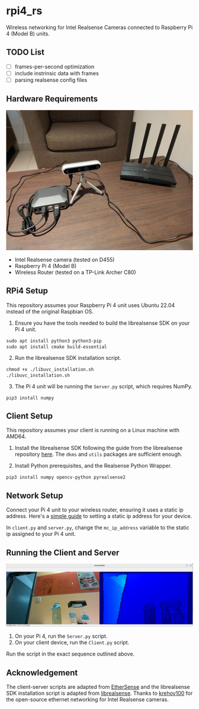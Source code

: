 # rpi4_rs
Wireless networking for Intel Realsense Cameras connected to Raspberry Pi 4 (Model B) units.

## TODO List
- [ ] frames-per-second optimization
- [ ] include instrinsic data with frames
- [ ] parsing realsense config files

## Hardware Requirements
![](assets/hardware.jpg)

- Intel Realsense camera (tested on D455)
- Raspberry Pi 4 (Model B)
- Wireless Router (tested on a TP-Link Archer C80)

## RPi4 Setup
This repository assumes your Raspberry Pi 4 unit uses Ubuntu 22.04 instead of the original Raspbian OS.

1. Ensure you have the tools needed to build the librealsense SDK on your Pi 4 unit.
```
sudo apt install python3 python3-pip
sudo apt install cmake build-essential
```

2. Run the librealsense SDK installation script.
```
chmod +x ./libuvc_installation.sh
./libuvc_installation.sh
```

3. The Pi 4 unit will be running the `Server.py` script, which requires NumPy.
```
pip3 install numpy
```

## Client Setup
This repository assumes your client is running on a Linux machine with AMD64.

1. Install the librealsense SDK following the guide from the librealsense repository [here](https://github.com/IntelRealSense/librealsense/blob/master/doc/distribution_linux.md). The `dkms` and `utils` packages are sufficient enough.

2. Install Python prerequisites, and the Realsense Python Wrapper.
```
pip3 install numpy opencv-python pyrealsense2
```

## Network Setup
Connect your Pi 4 unit to your wireless router, ensuring it uses a static ip address. Here's a [simple guide](https://linuxconfig.org/how-to-configure-static-ip-address-on-ubuntu-22-04-jammy-jellyfish-desktop-server) to setting a static ip address for your device.

In `client.py` and `server.py`, change the `mc_ip_address` variable to the static ip assigned to your Pi 4 unit.

## Running the Client and Server
![](assets/client.png)

1. On your Pi 4, run the `Server.py` script.
2. On your client device, run the `Client.py` script.

Run the script in the exact sequence outlined above.

## Acknowledgement
The client-server scripts are adapted from [EtherSense](https://github.com/krejov100/EtherSense) and the librealsense SDK installation script is adapted from [librealsense](https://github.com/IntelRealSense/librealsense/blob/master/doc/libuvc_installation.md). Thanks to [krehov100](https://github.com/krejov100) for the open-source ethernet networking for Intel Realsense cameras.
